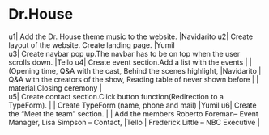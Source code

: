 # Dr.House
u1|    Add the Dr. House theme music to the website.                                     |Navidarito
u2|    Create layout of the website. Create landing page.                                |Yumil  
u3|    Create navbar pop up.The navbar has to be on top when the user scrolls down.      |Tello
u4|    Create event section.Add a list with the events                                   |
  |    (Opening time, Q&A with the cast, Behind the scenes highlight,                    |Navidarito
  |    Q&A with the creators of the show, Reading table of never shown before            |
  |      material,Closing ceremony                                                       |  
u5|    Create contact section.Click button function(Redirection to a TypeForm).          |
  |     Create TypeForm (name, phone and mail)                                           |Yumil
u6|    Create the “Meet the team” section.                                               |
  |    Add the members Roberto Foreman– Event Manager, Lisa Simpson – Contact,           |Tello
  |    Frederick Little – NBC Executive                                                  |
